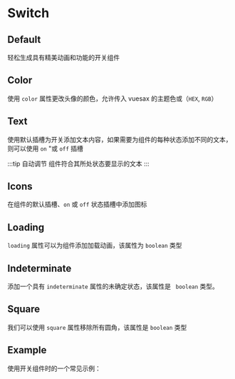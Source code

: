 # Switch

<card>

## Default

<docs-warn />

轻松生成具有精美动画和功能的开关组件

</card>

<card subtitle="Color">

## Color

使用 `color` 属性更改头像的颜色，允许传入 vuesax 的主题色或（`HEX`, `RGB`）

</card>

<card subtitle="Text">

## Text

使用默认插槽为开关添加文本内容，如果需要为组件的每种状态添加不同的文本，则可以使用 `on` "或 `off` 插槽

:::tip 自动调节
  组件符合其所处状态要显示的文本
:::

</card>

<card subtitle="Icons">

## Icons

在组件的默认插槽、`on` 或 `off` 状态插槽中添加图标

</card>

<card subtitle="Loading">

## Loading

`loading` 属性可以为组件添加加载动画，该属性为 `boolean` 类型

</card>

<card subtitle="Indeterminate">

## Indeterminate

添加一个具有 `indeterminate` 属性的未确定状态，该属性是 ` boolean` 类型。

</card>

<card subtitle="Square">

## Square

我们可以使用 `square` 属性移除所有圆角，该属性是 `boolean` 类型

</card>

<card subtitle="Example">

## Example

使用开关组件时的一个常见示例：

</card>

<script setup>
import Api from "../../../../theme/global-components/template/API.tsx"
</script>

<Api></Api>
